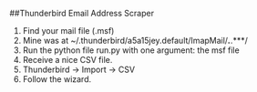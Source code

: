##Thunderbird Email Address Scraper

1. Find your mail file (.msf) 
2. Mine was at ~/.thunderbird/a5a15jey.default/ImapMail/***.***.***/
3. Run the python file run.py with one argument: the msf file
4. Receive a nice CSV file.
5. Thunderbird -> Import -> CSV
6. Follow the wizard.
